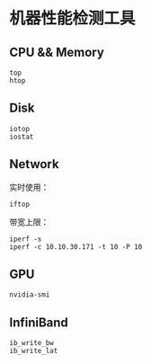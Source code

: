 # 机器性能检测工具

## CPU && Memory
```
top
htop
```

## Disk
```
iotop
iostat
```

## Network

实时使用：
```
iftop
```

带宽上限：
```
iperf -s
iperf -c 10.10.30.171 -t 10 -P 10
```

## GPU
```
nvidia-smi
```

## InfiniBand
```
ib_write_bw
ib_write_lat
```
